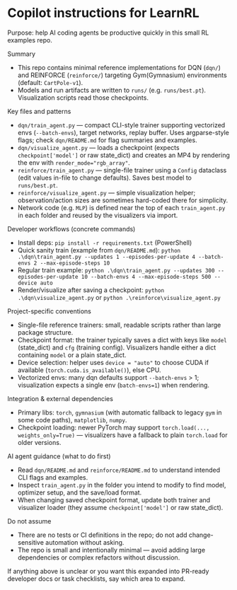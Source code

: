 # Copilot instructions for LearnRL

Purpose: help AI coding agents be productive quickly in this small RL examples repo.

Summary
- This repo contains minimal reference implementations for DQN (`dqn/`) and REINFORCE (`reinforce/`) targeting Gym(Gymnasium) environments (default: `CartPole-v1`).
- Models and run artifacts are written to `runs/` (e.g. `runs/best.pt`). Visualization scripts read those checkpoints.

Key files and patterns
- `dqn/train_agent.py` — compact CLI-style trainer supporting vectorized envs (`--batch-envs`), target networks, replay buffer. Uses argparse-style flags; check `dqn/README.md` for flag summaries and examples.
- `dqn/visualize_agent.py` — loads a checkpoint (expects `checkpoint['model']` or raw state_dict) and creates an MP4 by rendering the env with `render_mode="rgb_array"`.
- `reinforce/train_agent.py` — single-file trainer using a `Config` dataclass (edit values in-file to change defaults). Saves best model to `runs/best.pt`.
- `reinforce/visualize_agent.py` — simple visualization helper; observation/action sizes are sometimes hard-coded there for simplicity.
- Network code (e.g. `MLP`) is defined near the top of each `train_agent.py` in each folder and reused by the visualizers via import.

Developer workflows (concrete commands)
- Install deps: `pip install -r requirements.txt` (PowerShell)
- Quick sanity train (example from `dqn/README.md`):
  `python .\dqn\train_agent.py --updates 1 --episodes-per-update 4 --batch-envs 2 --max-episode-steps 10`
- Regular train example:
  `python .\dqn\train_agent.py --updates 300 --episodes-per-update 10 --batch-envs 4 --max-episode-steps 500 --device auto`
- Render/visualize after saving a checkpoint:
  `python .\dqn\visualize_agent.py` or `python .\reinforce\visualize_agent.py`

Project-specific conventions
- Single-file reference trainers: small, readable scripts rather than large package structure.
- Checkpoint format: the trainer typically saves a dict with keys like `model` (state_dict) and `cfg` (training config). Visualizers handle either a dict containing `model` or a plain state_dict.
- Device selection: helper uses `device = "auto"` to choose CUDA if available (`torch.cuda.is_available()`), else CPU.
- Vectorized envs: many dqn defaults support `--batch-envs` > 1; visualization expects a single env (`batch-envs=1`) when rendering.

Integration & external dependencies
- Primary libs: `torch`, `gymnasium` (with automatic fallback to legacy `gym` in some code paths), `matplotlib`, `numpy`.
- Checkpoint loading: newer PyTorch may support `torch.load(..., weights_only=True)` — visualizers have a fallback to plain `torch.load` for older versions.

AI agent guidance (what to do first)
- Read `dqn/README.md` and `reinforce/README.md` to understand intended CLI flags and examples.
- Inspect `train_agent.py` in the folder you intend to modify to find model, optimizer setup, and the save/load format.
- When changing saved checkpoint format, update both trainer and visualizer loader (they assume `checkpoint['model']` or raw state_dict).

Do not assume
- There are no tests or CI definitions in the repo; do not add change-sensitive automation without asking.
- The repo is small and intentionally minimal — avoid adding large dependencies or complex refactors without discussion.

If anything above is unclear or you want this expanded into PR-ready developer docs or task checklists, say which area to expand.
